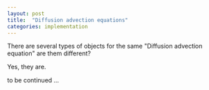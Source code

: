 ```yaml
---
layout: post
title:  "Diffusion advection equations"
categories: implementation
---
```


There are several types of objects for the same "Diffusion advection equation" are them different?

Yes, they are.

to be continued ...
